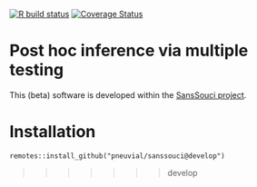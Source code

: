 <!-- badges: start -->
  [![R build status](https://github.com/pneuvial/sanssouci/workflows/R-CMD-check/badge.svg)](https://github.com/pneuvial/sanssouci/actions)
[![Coverage Status](https://codecov.io/gh/pneuvial/sanssouci/branch/develop/graph/badge.svg)](https://codecov.io/github/pneuvial/sanssouci/branch/develop)
 <!-- badges: end -->
 
# Post hoc inference via multiple testing

This (beta) software is developed within the [SansSouci project](https://www.math.univ-toulouse.fr/~pneuvial/sanssouci
).

# Installation

```
remotes::install_github("pneuvial/sanssouci@develop")
```
>>>>>>> develop

